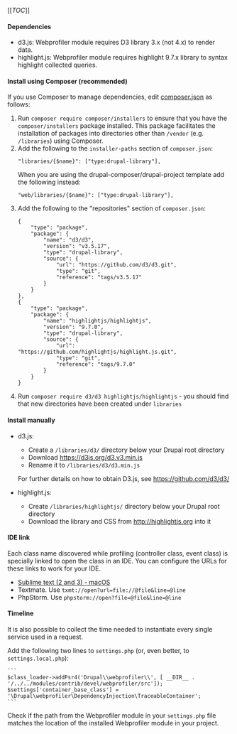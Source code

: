 [[_TOC_]]

#### Dependencies
- d3.js: Webprofiler module requires D3 library 3.x (not 4.x) to render data.
- highlight.js: Webprofiler module requires highlight 9.7.x library to syntax highlight collected queries.

#### Install using Composer (recommended)
If you use Composer to manage dependencies, edit [composer.json](composer.json) as follows:

1. Run `composer require composer/installers` to ensure that you have the `composer/installers` package installed. This package facilitates the installation of packages into directories other than `/vendor` (e.g. `/libraries`) using Composer.
1. Add the following to the `installer-paths` section of `composer.json`:
    ```
    "libraries/{$name}": ["type:drupal-library"],
    ```
    When you are using the drupal-composer/drupal-project template add the following instead:
    ```
    "web/libraries/{$name}": ["type:drupal-library"],
    ```
1. Add the following to the "repositories" section of `composer.json`:
    ```
    {
        "type": "package",
        "package": {
            "name": "d3/d3",
            "version": "v3.5.17",
            "type": "drupal-library",
            "source": {
                "url": "https://github.com/d3/d3.git",
                "type": "git",
                "reference": "tags/v3.5.17"
            }
        }
    },
    {
        "type": "package",
        "package": {
            "name": "highlightjs/highlightjs",
            "version": "9.7.0",
            "type": "drupal-library",
            "source": {
                "url": "https://github.com/highlightjs/highlight.js.git",
                "type": "git",
                "reference": "tags/9.7.0"
            }
        }
    }
    ```
1. Run `composer require d3/d3 highlightjs/highlightjs` - you should find that new directories have been created
under `libraries`

#### Install manually

- d3.js:

  - Create a `/libraries/d3/` directory below your Drupal root directory
  - Download https://d3js.org/d3.v3.min.js
  - Rename it to `/libraries/d3/d3.min.js`

  For further details on how to obtain D3.js, see https://github.com/d3/d3/

- highlight.js:

  - Create `/libraries/highlightjs/` directory below your Drupal root directory
  - Download the library and CSS from http://highlightjs.org into it

#### IDE link

Each class name discovered while profiling (controller class, event class) is specially linked to open the class in
an IDE. You can configure the URLs for these links to work for your IDE.

- [Sublime text (2 and 3) - macOS](https://github.com/dhoulb/subl)
- Textmate. Use `txmt://open?url=file://@file&line=@line`
- PhpStorm. Use `phpstorm://open?file=@file&line=@line`

#### Timeline

It is also possible to collect the time needed to instantiate every single service used in a request.

Add the following two lines to `settings.php` (or, even better, to `settings.local.php`):

    ```
    $class_loader->addPsr4('Drupal\\webprofiler\\', [ __DIR__ . '/../../modules/contrib/devel/webprofiler/src']);
    $settings['container_base_class'] = '\Drupal\webprofiler\DependencyInjection\TraceableContainer';
    ```

Check if the path from the Webprofiler module in your `settings.php` file matches the location of the installed Webprofiler module in your project.
